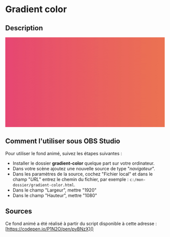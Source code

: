 # Gradient color

## Description

![Exemple](assets/img/example.gif)

## Comment l'utiliser sous OBS Studio

Pour utiliser le fond animé, suivez les étapes suivantes :

- Installer le dossier **gradient-color** quelque part sur votre ordinateur.
- Dans votre scène ajoutez une nouvelle source de type "_navigateur_".
- Dans les paramètres de la source, cochez "Fichier local" et dans le
  champ "_URL_" entrez le chemin du fichier, par exemple : `c:/mon-dossier/gradient-color.html`.
- Dans le champ "Largeur", mettre "1920"
- Dans le champ "Hauteur", mettre "1080"

## Sources

Ce fond animé a été réalisé à partir du script disponible à cette adresse : 
[https://codepen.io/P1N2O/pen/pyBNzX]()